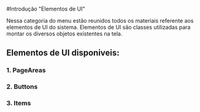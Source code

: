 #Introdução "Elementos de UI"

Nessa categoria do menu estão reunidos todos os materiais referente aos elementos de UI do sistema.
 Elementos de UI são classes utilizadas para montar os diversos objetos existentes na tela.

 ## Elementos de UI disponiveis:

 ### 1. PageAreas
<!-- Devera ter um botao que redireciona para o topico em questao -->

 ### 2. Buttons
 <!-- Devera ter um botao que redireciona para o topico em questao -->

 ### 3. Items
 <!-- Devera ter um botao que redireciona para o topico em questao -->
